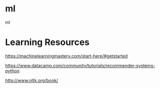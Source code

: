 # ml
ml


# Learning Resources
https://machinelearningmastery.com/start-here/#getstarted

https://www.datacamp.com/community/tutorials/recommender-systems-python

http://www.nltk.org/book/

